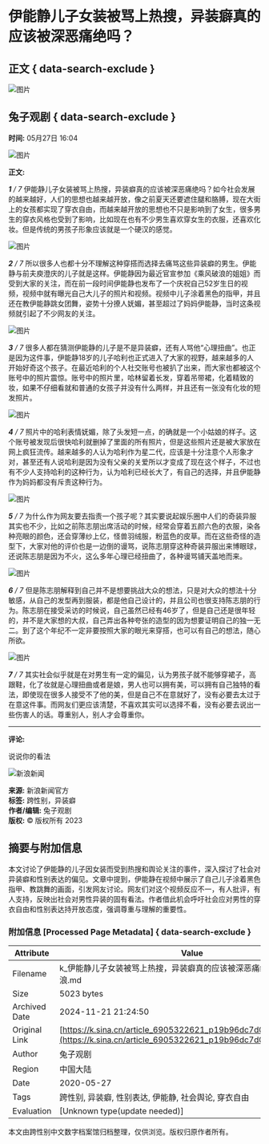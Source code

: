 # 伊能静儿子女装被骂上热搜，异装癖真的应该被深恶痛绝吗？

## 正文 { data-search-exclude }


![图片](https://n.sinaimg.cn/sinacn10211/360/w180h180/20191010/a559-ifrwayx4551950.jpg)

## 兔子观剧 { data-search-exclude }

**时间:** 05月27日 16:04

![图片](https://k.sinaimg.cn/n/sinakd10116/770/w388h382/20200527/4f3a-iufmpmn1426933.png/w700d1q75cms.jpg)

**正文:**

_**1** / 7_ 伊能静儿子女装被骂上热搜，异装癖真的应该被深恶痛绝吗？如今社会发展的越来越好，人们的思想也越来越开放，像之前夏天还要遮住腿和胳膊，现在大街上的女孩都实现了穿衣自由，而越来越开放的思想也不只是影响到了女生，很多男生的穿衣风格也受到了影响，比如现在也有不少男生喜欢穿女生的衣服，还喜欢化妆。但是传统的男孩子形象应该就是一个硬汉的感觉。

![图片](https://k.sinaimg.cn/n/sinakd10116/43/w461h382/20200527/5297-iufmpmn1426935.png/w700d1q75cms.jpg)

_**2** / 7_ 所以很多人也都十分不理解这种穿搭而选择去痛骂这些异装癖的男生。伊能静与前夫庾澄庆的儿子就是这样。伊能静因为最近官宣参加《乘风破浪的姐姐》而受到大家的关注，而在前一段时间伊能静也发布了一个庆祝自己52岁生日的视频，视频中就有曝光自己大儿子的照片和视频。视频中儿子涂着黑色的指甲，并且还在教伊能静跳女团舞，姿势十分撩人妩媚，甚至超过了妈妈伊能静，当时这条视频就引起了不少网友的关注。

![图片](https://k.sinaimg.cn/n/sinakd10116/663/w349h314/20200527/2993-iufmpmn1426984.png/w700d1q75cms.jpg)

_**3** / 7_ 很多人都在猜测伊能静的儿子是不是异装癖，还有人骂他“心理扭曲”。也正是因为这件事，伊能静18岁的儿子哈利也正式进入了大家的视野，越来越多的人开始好奇这个孩子。在最近哈利的个人社交账号也被扒了出来，而大家也都被这个账号中的照片震惊。账号中的照片里，哈林留着长发，穿着吊带裙，化着精致的妆，如果不仔细看就和普通的女孩子并没有什么两样，并且还有一张没有化妆的短发照片。

![图片](https://k.sinaimg.cn/n/sinakd10116/551/w382h169/20200527/12be-iufmpmn1426925.png/w700d1q75cms.jpg)

_**4** / 7_ 照片中的哈利表情妩媚，除了头发短一点，的确就是一个小姑娘的样子。这个账号被发现后很快哈利就删掉了里面的所有照片，但是这些照片还是被大家放在网上疯狂流传。越来越多的人认为哈利作为星二代，应该是十分注意个人形象才对，甚至还有人说哈利是因为没有父亲的关爱所以才变成了现在这个样子，不过也有不少人支持哈利的这种行为，认为哈利已经长大了，有自己的选择，并且伊能静作为妈妈都没有斥责这种行为。

![图片](https://k.sinaimg.cn/n/sinakd10116/111/w480h431/20200527/2010-iufmpmn1427013.png/w700d1q75cms.jpg)

_**5** / 7_ 为什么作为网友要去指责一个孩子呢？其实要说起娱乐圈中人们的奇装异服其实也不少，比如之前陈志朋出席活动的时候，经常会穿着五颜六色的衣服，染各种亮眼的颜色，还会穿薄纱上亿，怪兽羽绒服，粉蓝色的皮草。而在这些奇怪的造型下，大家对他的评价也是一边倒的谩骂，说陈志朋穿这种奇装异服出来博眼球，还说陈志朋是因为不火，这么多年心理已经扭曲了，各种谩骂铺天盖地而来。

![图片](https://k.sinaimg.cn/n/sinakd10116/757/w443h314/20200527/6e09-iufmpmn1426999.png/w700d1q75cms.jpg)

_**6** / 7_ 但是陈志朋解释到自己并不是想要挑战大众的想法，只是对大众的想法十分敏感，从自己的发型再到服装，都是他自己设计的，并且公司也很支持陈志朋的行为。陈志朋在接受采访的时候说，自己虽然已经有46岁了，但是自己还是很年轻的，并不是大家想的大叔，自己弄出各种夸张的造型的因为想要证明自己的独一无二。到了这个年纪不一定非要按照大家的眼光来穿搭，也可以有自己的想法，随心所欲。

![图片](https://k.sinaimg.cn/n/sinakd10116/366/w482h684/20200527/0e29-iufmpmn1427075.png/w700d1q75cms.jpg)

_**7** / 7_ 其实社会似乎就是在对男生有一定的偏见，认为男孩子就不能够穿裙子，高跟鞋，化了妆就是心理扭曲或者是娘，男人也可以拥有美，可以拥有自己独特的看法，即使现在很多人接受不了他的美，但是自己不在意就好了，没有必要去太过于在意这件事。而网友们更应该清楚，不喜欢其实可以选择不看，没有必要去说出一些伤害人的话。尊重别人，别人才会尊重你。

---

**评论:**

说说你的看法

![新浪新闻](https://n.sinaimg.cn/default/80905340/20200331/sinalogo.png)

**来源:** 新浪新闻官方  
**标签:** 跨性别，异装癖  
**作者/编辑:** 兔子观剧  
**版权:** © 版权所有 2023

## 摘要与附加信息

<!-- tcd_abstract -->
本文讨论了伊能静的儿子因女装而受到热搜和舆论关注的事件，深入探讨了社会对异装癖和性别表达的偏见。文章中提到，伊能静在视频中展示了自己儿子涂着黑色指甲、教跳舞的画面，引发网友讨论。网友们对这个视频反应不一，有人批评，有人支持，反映出社会对男性异装的固有看法。作者借此机会呼吁社会应对男性的穿衣自由和性别表达持开放态度，强调尊重与理解的重要性。
<!-- tcd_abstract_end -->

### 附加信息 [Processed Page Metadata] { data-search-exclude }

| Attribute       | Value                                  |
|-----------------|----------------------------------------|
| Filename        | k_伊能静儿子女装被骂上热搜，异装癖真的应该被深恶痛绝吗？_-_新浪.md                             |
| Size            | 5023 bytes                           |
| Archived Date   | 2024-11-21 21:24:50                             |
| Original Link   | [https://k.sina.cn/article_6905322621_p19b96dc7d00100rg51.html](https://k.sina.cn/article_6905322621_p19b96dc7d00100rg51.html)                       |
| Author          | 兔子观剧                               |
| Region          | 中国大陆                               |
| Date            | 2020-05-27                                 |
| Tags            | 跨性别, 异装癖, 性别表达, 伊能静, 社会舆论, 穿衣自由                                 |
| Evaluation            | [Unknown type(update needed)]                                 |
<!-- tcd_table_end -->

本文由跨性别中文数字档案馆归档整理，仅供浏览。版权归原作者所有。
